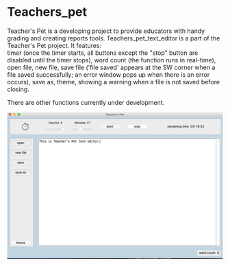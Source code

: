 # Teachers_pet
Teacher's Pet is a developing project to provide educators with handy grading and creating reports tools.
Teachers_pet_text_editor is a part of the Teacher's Pet project. 
It features:  
timer (once the timer starts, all buttons except the "stop" button are disabled until the timer stops),
word count (the function runs in real-time),
open file,
new file,
save file ('file saved' appears at the SW corner when a file saved successfully; an error window pops up when there is an error occurs),
save as,
theme, 
showing a warning when a file is not saved before closing.

There are other functions currently under development.

![layout of editor](screenshots/layout.png)

